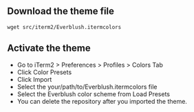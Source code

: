 ## Download the theme file
`wget src/iterm2/Everblush.itermcolors`

## Activate the theme
- Go to iTerm2 > Preferences > Profiles > Colors Tab
- Click Color Presets
- Click Import
- Select the your/path/to/Everblush.itermcolors file
- Select the Everblush color scheme from Load Presets
- You can delete the repository after you imported the theme.
